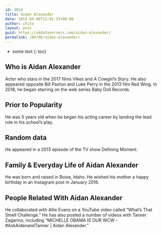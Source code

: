 ```yaml
---
id: 3814
title: Aidan Alexander
date: 2012-04-06T12:01:33+00:00
author: chito
layout: post
guid: https://ukdataservers.com/aidan-alexander/
permalink: /04/06/aidan-alexander/
---
```


* some text
{: toc}
          
          
## Who is  Aidan Alexander
                  
                  
                  
Actor who stars in the 2017 films Vikes and A Cowgirl&#8217;s Story. He also appeared opposite Bill Paxton and Luke Perry in the 2013 film Red Wing. In 2018, he began starring on the web series Baby Doll Records.
                  
                
                
                
## Prior to Popularity 
                  
                  
                  
He was 5 years old when he began his acting career by landing the lead role in his school&#8217;s play.
                  
                
                
                
## Random data 
                  
                  
                  
He appeared in a 2013 episode of the TV show Defining Moment.
                  
                
                
                
## Family & Everyday Life of Aidan Alexander
                  
                  
                  
He was born and raised in Boise, Idaho. He wished his mother a happy birthday in an Instagram post in January 2016. 
                  
                
                
                
## People Related With  Aidan Alexander
                  
                  
                  
He collaborated with Allie Evans on a YouTube video called &#8220;What&#8217;s That Smell Challenge.&#8221; He has also posted a number of videos with Tanner Zagarino, including &#8220;MICHELLE OBAMA IS OUR WCW -#AskAidanandTanner | Aidan Alexander.&#8221;
                  
                
              
            
          
          
          
    
    
  
